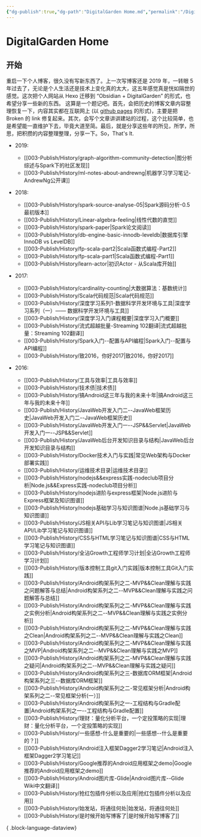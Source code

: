 ```yaml
---
{"dg-publish":true,"dg-path":"DigitalGarden Home.md","permalink":"/DigitalGarden Home/","title":"DigitalGarden Home","tags":["gardenEntry","gardenEntry","gardenEntry","gardenEntry","gardenEntry","gardenEntry","gardenEntry","gardenEntry","gardenEntry","gardenEntry","gardenEntry","gardenEntry","gardenEntry","gardenEntry","gardenEntry","gardenEntry","gardenEntry","gardenEntry","gardenEntry","gardenEntry","gardenEntry","gardenEntry","gardenEntry","gardenEntry","gardenEntry","gardenEntry","gardenEntry","gardenEntry","gardenEntry","gardenEntry","gardenEntry","gardenEntry","gardenEntry","gardenEntry","gardenEntry","gardenEntry","gardenEntry","gardenEntry","gardenEntry","gardenEntry","gardenEntry","gardenEntry","gardenEntry","gardenEntry","gardenEntry","gardenEntry","gardenEntry","gardenEntry","gardenEntry","gardenEntry","gardenEntry","gardenEntry","gardenEntry","gardenEntry","gardenEntry","gardenEntry","gardenEntry","gardenEntry","gardenEntry","gardenEntry","gardenEntry","gardenEntry","gardenEntry","gardenEntry","gardenEntry","gardenEntry","gardenEntry","gardenEntry","gardenEntry","gardenEntry","gardenEntry","gardenEntry","gardenEntry","gardenEntry","gardenEntry","gardenEntry","gardenEntry","gardenEntry","gardenEntry","gardenEntry","gardenEntry","gardenEntry","gardenEntry","gardenEntry","gardenEntry","gardenEntry","gardenEntry"],"created":"2024-12-10T16:29:08.702+08:00","updated":"2024-12-11T22:56:48.365+08:00"}
---
```


# DigitalGarden Home
## 开始

重启一下个人博客，很久没有写新东西了。上一次写博客还是 2019 年，一转眼 5 年过去了，无论是个人生活还是技术上变化真的太大，这五年感觉真是恍如隔世的感觉。这次把个人网站从 Hexo 迁移到 “Obsidian + DigitalGarden” 的形式，也希望分享一些新的东西。
这算是一个题记吧。首先，会把历史的博客文章内容整理恢复一下，内容其实都在互联网上 (以 [github pages](https://muzhi1991.github.io/) 的形式)，主要是把 Broken 的 link 修复起来。其次，会写个文章讲讲建站的过程，这个比较简单，也是希望能一直维护下去，毕竟大道至简。最后，就是分享这些年的所见，所学，所思，把积攒的内容整理整理，分享一下。So，That's It.
- 2019: 
    - [[003-Publish/History/graph-algorithm-community-detection\|图分析综述与Spark下的社区发现]]
    - [[003-Publish/History/ml-notes-about-andrewng\|机器学习学习笔记-AndrewNg公开课]]

- 2018: 
    - [[003-Publish/History/spark-source-analyse-05\|Spark源码分析-0.5最初版本]]
    - [[003-Publish/History/Linear-algebra-feeling\|线性代数的直觉]]
    - [[003-Publish/History/spark-paper\|Spark论文阅读]]
    - [[003-Publish/History/db-engine-basic-innodb-leveldb\|数据库引擎InnoDB vs LevelDB]]
    - [[003-Publish/History/fp-scala-part2\|Scala函数式编程-Part2]]
    - [[003-Publish/History/fp-scala-part1\|Scala函数式编程-Part1]]
    - [[003-Publish/History/learn-actor\|初识Actor - 从Scala库开始]]

- 2017: 
    - [[003-Publish/History/cardinality-counting\|大数据算法：基数统计]]
    - [[003-Publish/History/Scala代码规范\|Scala代码规范]]
    - [[003-Publish/History/深度学习系列1-数据科学开发环境与工具\|深度学习系列（一）—— 数据科学开发环境与工具]]
    - [[003-Publish/History/深度学习入门课程概要\|深度学习入门概要]]
    - [[003-Publish/History/流式超越批量-Streaming 102翻译\|流式超越批量：Streaming 102翻译]]
    - [[003-Publish/History/Spark入门--配置与API编程\|Spark入门--配置与API编程]]
    - [[003-Publish/History/致2016，你好2017\|致2016，你好2017]]

- 2016: 
    - [[003-Publish/History/工具与效率\|工具与效率]]
    - [[003-Publish/History/技术债\|技术债]]
    - [[003-Publish/History/搞Android这三年与我的未来十年\|搞Android这三年与我的未来十年]]
    - [[003-Publish/History/JavaWeb开发入门二--JavaWeb框架历史\|JavaWeb开发入门二--JavaWeb框架历史]]
    - [[003-Publish/History/JavaWeb开发入门一--JSP&&Servlet\|JavaWeb开发入门一--JSP&&Servlet]]
    - [[003-Publish/History/JavaWeb后台开发知识目录与结构\|JavaWeb后台开发知识目录与结构]]
    - [[003-Publish/History/Docker技术入门与实践\|常见Web架构与Docker部署实践]]
    - [[003-Publish/History/运维技术目录\|运维技术目录]]
    - [[003-Publish/History/nodejs&&express实践-nodeclub项目分析\|Node.js&&Express实践-nodeclub项目分析]]
    - [[003-Publish/History/nodejs进阶与express框架\|Node.js进阶与Express框架及知识图谱]]
    - [[003-Publish/History/nodejs基础学习与知识图谱\|Node.js基础学习与知识图谱]]
    - [[003-Publish/History/JS相关API与Lib学习笔记与知识图谱\|JS相关API/Lib学习笔记与知识图谱]]
    - [[003-Publish/History/CSS与HTML学习笔记与知识图谱\|CSS与HTML学习笔记与知识图谱]]
    - [[003-Publish/History/全沾Growth工程师学习计划\|全沾Growth工程师学习计划]]
    - [[003-Publish/History/版本控制工具git入门实践\|版本控制工具Git入门实践]]
    - [[003-Publish/History/Android构架系列之二-MVP&&Clean理解与实践之问题解答与总结\|Android构架系列之二--MVP&&Clean理解与实践之问题解答与总结]]
    - [[003-Publish/History/Android构架系列之二-MVP&&Clean理解与实践之实例分析\|Android构架系列之二--MVP&&Clean理解与实践之实例分析]]
    - [[003-Publish/History/Android构架系列之二-MVP&&Clean理解与实践之Clean\|Android构架系列之二--MVP&&Clean理解与实践之Clean]]
    - [[003-Publish/History/Android构架系列之二-MVP&&Clean理解与实践之MVP\|Android构架系列之二--MVP&&Clean理解与实践之MVP]]
    - [[003-Publish/History/Android构架系列之二-MVP&&Clean理解与实践之疑问\|Android构架系列之二--MVP&&Clean理解与实践之疑问]]
    - [[003-Publish/History/Android构架系列之三-数据库ORM框架\|Android构架系列之三--数据库ORM框架]]
    - [[003-Publish/History/Android构架系列之二-常见框架分析\|Android构架系列之二--常见框架分析(一）]]
    - [[003-Publish/History/Android构架系列之一-工程结构与Gradle配置\|Android构架系列之一--工程结构与Gradle配置]]
    - [[003-Publish/History/理财：量化分析平台，一个定投策略的实现\|理财：量化分析平台，一个定投策略的实现]]
    - [[003-Publish/History/一些感想-什么是重要的\|一些感想--什么是重要的？]]
    - [[003-Publish/History/Android注入框架Dagger2学习笔记\|Android注入框架Dagger2学习笔记]]
    - [[003-Publish/History/Google推荐的Android应用框架之demo\|Google推荐的Android应用框架之demo]]
    - [[003-Publish/History/Android图片库-Glide\|Android图片库--Glide Wiki中文翻译]]
    - [[003-Publish/History/抢红包插件分析以及应用\|抢红包插件分析以及应用]]
    - [[003-Publish/History/始发站，将通往何处\|始发站，将通往何处]]
    - [[003-Publish/History/是时候开始写博客了\|是时候开始写博客了]]


{ .block-language-dataview}